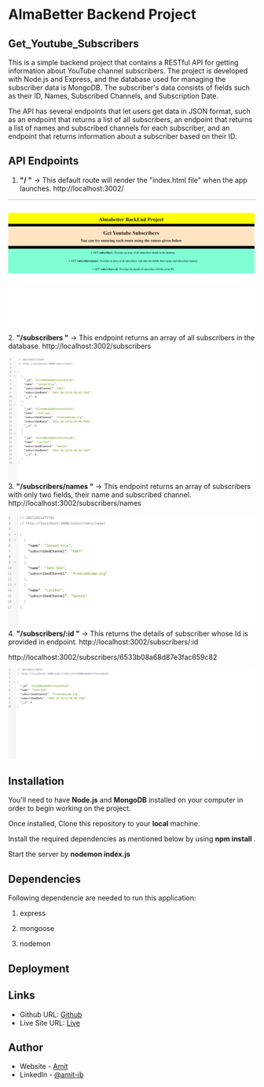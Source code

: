 # AlmaBetter Backend Project 

## Get_Youtube_Subscribers
This is a simple backend project that contains a RESTful API for getting information about YouTube channel subscribers. The project is developed with Node.js and Express, and the database used for managing the subscriber data is MongoDB. The subscriber's data consists of fields such as their ID, Names, Subscribed Channels, and Subscription Date.

The API has several endpoints that let users get data in JSON format, such as an endpoint that returns a list of all subscribers, an endpoint that returns a list of names and subscribed channels for each subscriber, and an endpoint that returns information about a subscriber based on their ID.

## API Endpoints 
1. **"/ "** -> This default route will render the "index.html file" when the app launches. http://localhost:3002/

![readmeAsssets](./readmeAsssets/1.png)
2. **"/subscribers "** -> This endpoint returns an array of all subscribers in the database. http://localhost:3002/subscribers

![readmeAsssets](./readmeAsssets/2.png)
3. **"/subscribers/names "** -> This endpoint returns an array of subscribers with only two fields, their name and subscribed channel. http://localhost:3002/subscribers/names

![readmeAsssets](./readmeAsssets/3.png)
4. **"/subscribers/:id "** -> This returns the details of subscriber whose Id is provided in endpoint. http://localhost:3002/subscribers/:id                                                                                             

http://localhost:3002/subscribers/6533b08a68d87e3fac659c82

![readmeAsssets](./readmeAsssets/4.png)


## Installation 

You'll need to have **Node.js** and **MongoDB** installed on your computer in order to begin working on the project. 

Once installed, Clone this repository to your **local** machine.

Install the required dependencies as mentioned below by using **npm install <packageName>**.

Start the server by **nodemon index.js**

## Dependencies
Following dependencie are needed to run this application: 

1. express

2. mongoose

3. nodemon

## Deployment


## Links

- Github URL: [Github](https://github.com/Amitk2108/youtubesub)
- Live Site URL: [Live](https://youtubesub.vercel.app/)

## Author

- Website - [Amit](https://amitpro.netlify.app/)
- LinkedIn - [@amit-ib](https://www.linkedin.com/in/amit-ib/)


